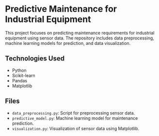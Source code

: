 # Predictive Maintenance for Industrial Equipment

This project focuses on predicting maintenance requirements for industrial equipment using sensor data. The repository includes data preprocessing, machine learning models for prediction, and data visualization.

## Technologies Used
- Python
- Scikit-learn
- Pandas
- Matplotlib

## Files
- `data_preprocessing.py`: Script for preprocessing sensor data.
- `predictive_model.py`: Machine learning model for maintenance prediction.
- `visualization.py`: Visualization of sensor data using Matplotlib.

